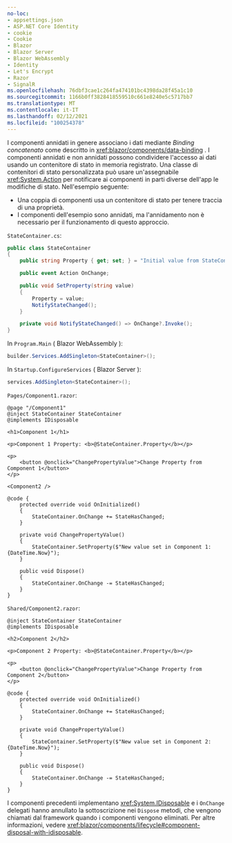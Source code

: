 ```yaml
---
no-loc:
- appsettings.json
- ASP.NET Core Identity
- cookie
- Cookie
- Blazor
- Blazor Server
- Blazor WebAssembly
- Identity
- Let's Encrypt
- Razor
- SignalR
ms.openlocfilehash: 76dbf3cae1c264fa474101bc4398da28f45a1c10
ms.sourcegitcommit: 1166b0ff3828418559510c661e8240e5c5717bb7
ms.translationtype: MT
ms.contentlocale: it-IT
ms.lasthandoff: 02/12/2021
ms.locfileid: "100254378"
---
```

I componenti annidati in genere associano i dati mediante *Binding concatenato* come descritto in <xref:blazor/components/data-binding> . I componenti annidati e non annidati possono condividere l'accesso ai dati usando un contenitore di stato in memoria registrato. Una classe di contenitori di stato personalizzata può usare un'assegnabile <xref:System.Action> per notificare ai componenti in parti diverse dell'app le modifiche di stato. Nell'esempio seguente:

* Una coppia di componenti usa un contenitore di stato per tenere traccia di una proprietà.
* I componenti dell'esempio sono annidati, ma l'annidamento non è necessario per il funzionamento di questo approccio.

`StateContainer.cs`:

```csharp
public class StateContainer
{
    public string Property { get; set; } = "Initial value from StateContainer";

    public event Action OnChange;

    public void SetProperty(string value)
    {
        Property = value;
        NotifyStateChanged();
    }

    private void NotifyStateChanged() => OnChange?.Invoke();
}
```

In `Program.Main` ( Blazor WebAssembly ):

```csharp
builder.Services.AddSingleton<StateContainer>();
```

In `Startup.ConfigureServices` ( Blazor Server ):

```csharp
services.AddSingleton<StateContainer>();
```

`Pages/Component1.razor`:

```razor
@page "/Component1"
@inject StateContainer StateContainer
@implements IDisposable

<h1>Component 1</h1>

<p>Component 1 Property: <b>@StateContainer.Property</b></p>

<p>
    <button @onclick="ChangePropertyValue">Change Property from Component 1</button>
</p>

<Component2 />

@code {
    protected override void OnInitialized()
    {
        StateContainer.OnChange += StateHasChanged;
    }

    private void ChangePropertyValue()
    {
        StateContainer.SetProperty($"New value set in Component 1: {DateTime.Now}");
    }

    public void Dispose()
    {
        StateContainer.OnChange -= StateHasChanged;
    }
}
```

`Shared/Component2.razor`:

```razor
@inject StateContainer StateContainer
@implements IDisposable

<h2>Component 2</h2>

<p>Component 2 Property: <b>@StateContainer.Property</b></p>

<p>
    <button @onclick="ChangePropertyValue">Change Property from Component 2</button>
</p>

@code {
    protected override void OnInitialized()
    {
        StateContainer.OnChange += StateHasChanged;
    }

    private void ChangePropertyValue()
    {
        StateContainer.SetProperty($"New value set in Component 2: {DateTime.Now}");
    }

    public void Dispose()
    {
        StateContainer.OnChange -= StateHasChanged;
    }
}
```

I componenti precedenti implementano <xref:System.IDisposable> e i `OnChange` delegati hanno annullato la sottoscrizione nei `Dispose` metodi, che vengono chiamati dal framework quando i componenti vengono eliminati. Per altre informazioni, vedere <xref:blazor/components/lifecycle#component-disposal-with-idisposable>.
